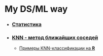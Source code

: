 # My DS/ML way

- ### [**Статистика**](./themes/stats/tmp_stats.md)

- ### [**KNN - метод ближайщих соседей**](./themes/ml/knn.md)
	 - [Примеры KNN-классификации на **R**](./scripts/knn.R)

